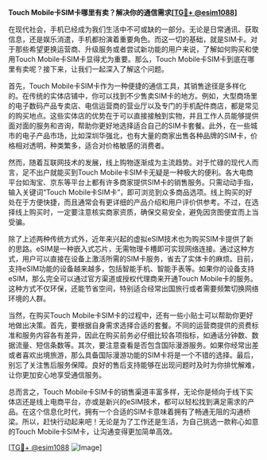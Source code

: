 **Touch Mobile卡SIM卡哪里有卖？解决你的通信需求[[TG💪+ @esim1088](https://t.me/s/esim1088)]**

在现代社会，手机已经成为我们生活中不可或缺的一部分。无论是日常通讯、获取信息，还是娱乐消遣，手机都扮演着重要角色。而这一切的基础，就是SIM卡。对于那些希望更换运营商、升级服务或者尝试新功能的用户来说，了解如何购买和使用Touch Mobile卡SIM卡显得尤为重要。那么，Touch Mobile卡SIM卡到底在哪里有卖呢？接下来，让我们一起深入了解这个问题。

首先，Touch Mobile卡SIM卡作为一种便捷的通信工具，其销售途径是多样化的。在传统的实体店铺中，你可以找到不少售卖SIM卡的地方。例如，大型商场里的电子数码产品专卖店、电信运营商的营业厅以及专门的手机配件商店，都是常见的购买地点。这些实体店的优势在于可以直接接触到实物，并且工作人员能够提供面对面的服务和咨询，帮助你更好地选择适合自己的SIM卡套餐。此外，在一些城市的电子产品市场，比如深圳华强北，也有大量的商家出售各种品牌的SIM卡，价格相对透明，种类繁多，适合对价格敏感的消费者。

然而，随着互联网技术的发展，线上购物逐渐成为主流趋势。对于忙碌的现代人而言，足不出户就能买到Touch Mobile卡SIM卡无疑是一种极大的便利。各大电商平台如淘宝、京东等平台上都有许多商家提供SIM卡的销售服务。只需动动手指，输入关键词“Touch Mobile卡SIM卡”，即可浏览到众多商品选项。线上购买的好处在于方便快捷，而且通常会有更详细的产品介绍和用户评价供参考。不过，在选择线上购买时，一定要注意核实商家资质，确保交易安全，避免因贪图便宜而上当受骗。

除了上述两种传统方式外，近年来兴起的虚拟eSIM技术也为购买SIM卡提供了新的思路。eSIM是一种嵌入式芯片，无需物理卡槽即可实现网络连接。通过这种方式，用户可以直接在设备上激活所需的SIM卡服务，省去了实体卡的麻烦。目前，支持eSIM功能的设备越来越多，包括智能手机、智能手表等。如果你的设备支持eSIM，那么完全可以通过官方渠道或授权代理商来开通Touch Mobile卡的服务。这种方式不仅环保，还能节省空间，特别适合经常出国旅行或者需要频繁切换网络环境的人群。

当然，在购买Touch Mobile卡SIM卡的过程中，还有一些小贴士可以帮助你更好地做出决策。首先，要根据自身需求选择合适的套餐。不同的运营商提供的资费标准和服务内容各有差异，因此在购买前务必仔细比较各项指标，如通话分钟数、数据流量、短信条数等。其次，要注意查看是否包含国际漫游服务。如果你经常出差或者喜欢出境旅游，那么具备国际漫游功能的SIM卡将是一个不错的选择。最后，别忘了关注售后服务保障。良好的售后支持能够在出现问题时及时为你排忧解难，让你更加安心地享受通信服务。

总而言之，Touch Mobile卡SIM卡的销售渠道丰富多样，无论你是倾向于线下实体店还是线上电商平台，亦或是新兴的eSIM技术，都可以轻松找到满足需求的产品。在这个信息化时代，拥有一个合适的SIM卡意味着拥有了畅通无阻的沟通桥梁。所以，赶快行动起来吧！无论是为了工作还是生活，为自己挑选一款称心如意的Touch Mobile卡SIM卡，让沟通变得更加简单高效。

[[TG💪+ @esim1088](https://t.me/s/esim1088) ![Image](https://i.postimg.cc/4NQfJmqS/Snipaste-2025-05-13-00-14-12.png)]